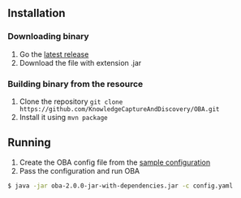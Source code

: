 ## Installation 

### Downloading binary


1. Go the [latest release](https://github.com/KnowledgeCaptureAndDiscovery/OBA/releases/latest)
2. Download the file with extension .jar


### Building binary from the resource

1. Clone the repository `git clone https://github.com/KnowledgeCaptureAndDiscovery/OBA.git`
2. Install it using `mvn package`


## Running

1. Create the OBA config file from the [sample configuration](../config.yaml.sample)
2. Pass the configuration and run OBA
```bash
$ java -jar oba-2.0.0-jar-with-dependencies.jar -c config.yaml
```
